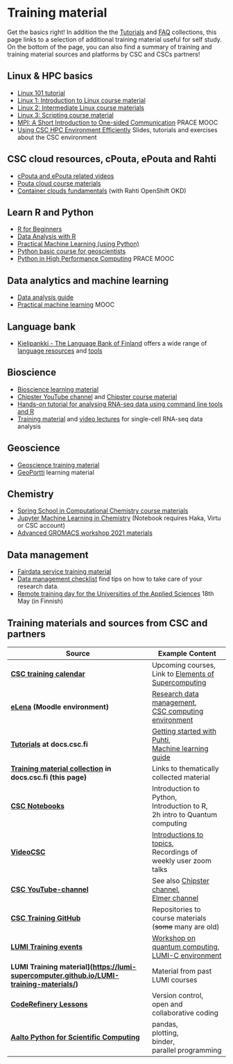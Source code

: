 # Training material

Get the basics right! In addition the the [Tutorials](tutorials/index.md) 
and [FAQ](faq/index.md) collections, 
this page links to a selection of additional training material useful 
for self study. On the bottom of the page, you can also find a summary of training and training material sources and platforms by CSC and CSCs partners!
 
## Linux & HPC basics
*   [Linux 101 tutorial](tutorials/env-guide/overview.md)
*   [Linux 1: Introduction to Linux course material](https://www.csc.fi/en/web/training/-/linux1_autumn2018)
*   [Linux 2: Intermediate Linux course materials](https://www.csc.fi/web/training/-/linux-2-november-2018)
*   [Linux 3: Scripting course material](https://www.csc.fi/web/training/-/linux3_spring_2019)
*   [MPI: A Short Introduction to One-sided Communication](https://www.futurelearn.com/courses/mpi-one-sided) PRACE MOOC
*   [Using CSC HPC Environment Efficiently](https://a3s.fi/CSC_training/csc-env.html) Slides, tutorials and exercises about the CSC environment
 
## CSC cloud resources, cPouta, ePouta and Rahti
*   [cPouta and ePouta related videos](../cloud/pouta/pouta-videos.md)
*   [Pouta cloud course materials](https://pouta-course.a3s.fi/index.html)
*   [Container clouds fundamentals](https://rahti-course.a3s.fi/basic.html) (with Rahti OpenShift OKD)
 
## Learn R and Python
*   [R for Beginners](https://github.com/csc-training/R-for-beginners)
*   [Data Analysis with R](https://github.com/csc-training/da-with-r-remote)
*   [Practical Machine Learning (using Python)](https://e-learn.csc.fi/course/view.php?id=14)
*   [Python basic course for geoscientists](https://geo-python.github.io/site/)
*   [Python in High Performance Computing](https://www.futurelearn.com/courses/python-in-hpc) PRACE MOOC
 
## Data analytics and machine learning
*   [Data analysis guide](tutorials/da-guide.md)
*   [Practical machine learning](https://e-learn.csc.fi/course/view.php?id=14) MOOC
 
## Language bank
*   [Kielipankki - The Language Bank of Finland](https://www.kielipankki.fi/language-bank/) offers a wide range of [language resources](https://www.kielipankki.fi/corpora/) and [tools](https://www.kielipankki.fi/tools/)
 
## Bioscience
*   [Bioscience learning material](https://research.csc.fi/bioscience-learning-materials)
*   [Chipster YouTube channel](https://www.youtube.com/channel/UCnL-Lx5gGlW01OkskZL7JEQ/playlists) and [Chipster course material](https://chipster.csc.fi/manual/courses.html)
*   [Hands-on tutorial for analysing RNA-seq data using command line tools and R](https://research.csc.fi/rnaseq-tutorial)
*   [Training material](https://github.com/NBISweden/excelerate-scRNAseq) and [video lectures](https://www.youtube.com/playlist?list=PLjiXAZO27elC_xnk7gVNM85I2IQl5BEJN) for single-cell RNA-seq data analysis

## Geoscience
*   [Geoscience training material](https://research.csc.fi/gis-learning-materials)
*   [GeoPortti](http://www.geoportti.fi/skills-development/) learning material
 
## Chemistry
*   [Spring School in Computational Chemistry course materials](https://events.prace-ri.eu/e/CSC_Spring_School_2020)
*   [Jupyter Machine Learning in Chemistry](https://notebooks.csc.fi) (Notebook requires Haka, Virtu or CSC account)
*   [Advanced GROMACS workshop 2021 materials](https://a3s.fi/advanced_gmx/PRACE_CSC_BioExcelWorkshop-GROMACS_workflows_and_advanced_topics.html) 
 
## Data management
*   [Fairdata service training material](https://www.fairdata.fi/en/training/materials/)
*   [Data management checklist](https://www.fairdata.fi/en/why-fairdata/data-management-checklist/) find tips on how to take care of your research data.
*   [Remote training day for the Universities of the Applied Sciences](https://www.csc.fi/web/training/-/csc-tki-toiminnan-tukena) 18th May (in Finnish)

## Training materials and sources from CSC and partners
| Source | Example Content |
| -------- | -------- |
| **[CSC training calendar](https://csc.fi/web/guest/training)**         | Upcoming courses, <br> Link to [Elements of Supercomputing](https://edukamu.fi/elements-of-supercomputing)
| **[eLena](https://e-learn.csc.fi) (Moodle environment)**  | [Research data management](https://e-learn.csc.fi/course/view.php?id=63), <br> [CSC computing environment](https://e-learn.csc.fi/course/view.php?id=76)  |
| **[Tutorials](tutorials/index.md)  at docs.csc.fi**    | [Getting started with Puhti](tutorials/puhti_quick.md), <br> [Machine learning guide](tutorials/ml-guide.md) |
| **[Training material collection](training-material.md) in docs.csc.fi (this page)** | Links to thematically collected material
| **[CSC Notebooks](https://notebooks.rahtiapp.fi)**                |  Introduction to Python, <br>Introduction to R, <br> 2h intro to Quantum computing  |
| **[VideoCSC](https://video.csc.fi)**          | [Introductions to topics](https://video.csc.fi/category/Training%3EIntroductions+to+Topics/455249), <br> Recordings of weekly user zoom talks |
| **[CSC YouTube-channel](https://www.youtube.com/c/CscFi)**                      | See also [Chipster channel](https://www.youtube.com/channel/UCnL-Lx5gGlW01OkskZL7JEQ), <br> [Elmer channel](https://www.youtube.com/user/elmerfem)
| **[CSC Training GitHub](https://github.com/csc-training)**         | Repositories to course materials (~~some~~ many are old) |
|**[LUMI Training events](https://www.lumi-supercomputer.eu/events/)**     | [Workshop on quantum computing](https://www.lumi-supercomputer.eu/events/workshop-on-quantum-computing-hybrid-systems/), <br> [LUMI-C environment](https://www.lumi-supercomputer.eu/events/detailed-introduction-to-the-lumi-c-environment-and-architecture/) |
| **LUMI Training material](https://lumi-supercomputer.github.io/LUMI-training-materials/)**       | Material from past LUMI courses |
| **[CodeRefinery Lessons](https://coderefinery.org/lessons/)**       | Version control, <br> open and collaborative coding | 
| **[Aalto Python for Scientific Computing](https://scicomp.aalto.fi/training/scip/python-for-scicomp-2022/)**  | pandas, <br> plotting, <br> binder, <br> parallel programming | 


